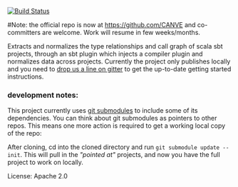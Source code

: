 [![Build Status](https://travis-ci.org/CANVE/extractor.svg?branch=master)](https://travis-ci.org/CANVE/extractor)

#Note: 
the official repo is now at https://github.com/CANVE and co-committers are welcome. Work will resume in few weeks/months.

Extracts and normalizes the type relationships and call graph of scala sbt projects, through an sbt plugin which injects a compiler plugin and normalizes data across projects. Currently the project only publishes locally and you need to [drop us a line on gitter](https://gitter.im/CANVE/canve?utm_source=share-link&utm_medium=link&utm_campaign=share-link) to get the up-to-date getting started instructions.

### development notes:

This project currently uses [git submodules](https://git-scm.com/docs/git-submodule) to include some of its dependencies. You can think about git submodules as pointers to other repos. This means one more action is 
required to get a working local copy of the repo:

After cloning, cd into the cloned directory and run `git submodule update --init`. 
This will pull in the _"pointed at"_ projects, and now you have the full project
to work on locally.

License: Apache 2.0
